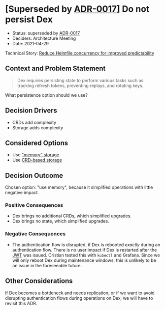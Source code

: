 # [Superseded by [ADR-0017](0017-persist-dex.md)] Do not persist Dex

- Status: superseded by [ADR-0017](0017-persist-dex.md)
- Deciders: Architecture Meeting
- Date: 2021-04-29

Technical Story: [Reduce Helmfile concurrency for improved predictability](https://github.com/elastisys/compliantkubernetes-apps/issues/402#issuecomment-827476433)

## Context and Problem Statement

> Dex requires persisting state to perform various tasks such as tracking refresh tokens, preventing replays, and rotating keys.

What persistence option should we use?

## Decision Drivers

- CRDs add complexity
- Storage adds complexity

## Considered Options

- Use ["memory" storage](https://github.com/dexidp/helm-charts/tree/master/charts/dex#minimal-configuration)
- Use [CRD-based storage](https://dexidp.io/docs/storage/#kubernetes-custom-resource-definitions-crds)

## Decision Outcome

Chosen option: "use memory", because it simplified operations with little negative impact.

### Positive Consequences

- Dex brings no additional CRDs, which simplified upgrades.
- Dex brings no state, which simplified upgrades.

### Negative Consequences

- The authentication flow is disrupted, if Dex is rebooted _exactly_ during an authentication flow. There is no user impact if Dex is restarted after the [JWT](https://jwt.io/) was issued. Cristian tested this with `kubectl` and Grafana. Since we will only reboot Dex during maintenance windows, this is unlikely to be an issue in the foreseeable future.

## Other Considerations

If Dex becomes a bottleneck and needs replication, or if we want to avoid disrupting authentication flows during operations on Dex, we will have to revisit this ADR.
